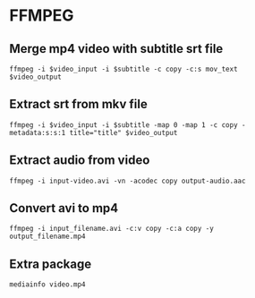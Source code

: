 # FFMPEG

## Merge mp4 video with subtitle srt file

```shell
ffmpeg -i $video_input -i $subtitle -c copy -c:s mov_text $video_output
```

## Extract srt from mkv file

```shell
ffmpeg -i $video_input -i $subtitle -map 0 -map 1 -c copy -metadata:s:s:1 title="title" $video_output
```

## Extract audio from video
```shell
ffmpeg -i input-video.avi -vn -acodec copy output-audio.aac
```

## Convert avi to mp4
```shell
ffmpeg -i input_filename.avi -c:v copy -c:a copy -y output_filename.mp4
```

## Extra package

```shell
mediainfo video.mp4
```
